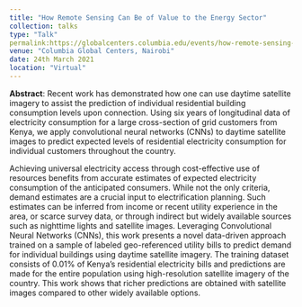 ```yaml
---
title: "How Remote Sensing Can Be of Value to the Energy Sector"
collection: talks
type: "Talk"
permalink:https://globalcenters.columbia.edu/events/how-remote-sensing-can-be-value-energy-sector
venue: "Columbia Global Centers, Nairobi"
date: 24th March 2021
location: "Virtual"
---
```


**Abstract**: 
Recent work has demonstrated how one can use daytime satellite imagery to assist the prediction of individual residential building consumption levels upon connection.
Using six years of longitudinal data of electricity consumption for a large cross-section of grid customers from Kenya, 
we apply convolutional neural networks (CNNs) to daytime satellite images to predict expected levels of residential electricity consumption for individual customers 
throughout the country.

Achieving universal electricity access through cost-effective use of resources benefits from accurate estimates of expected electricity consumption of 
the anticipated consumers. 
While not the only criteria, demand estimates are a crucial input to electrification planning. Such estimates can be inferred from income or recent utility
experience in the area, or scarce survey data, or through indirect but widely available sources such as nighttime lights and satellite images. 
Leveraging Convolutional Neural Networks (CNNs), this work presents a novel data-driven approach trained on a sample of labeled geo-referenced 
utility bills to predict demand for individual buildings using daytime satellite imagery. 
The training dataset consists of 0.01% of Kenya’s residential electricity bills and predictions are made for the 
entire population using high-resolution satellite imagery of the country. This work shows that richer predictions are obtained with 
satellite images compared to other widely available options.
